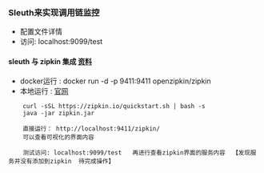 ### Sleuth来实现调用链监控
+ 配置文件详情
+ 访问: localhost:9099/test

#### sleuth 与 zipkin 集成  [资料](http://www.itmuch.com/spring-cloud/finchley-25/)
+ docker运行 : docker run -d -p 9411:9411 openzipkin/zipkin
+ 本地运行 : [官网](https://zipkin.io/pages/quickstart.html)
```text
    curl -sSL https://zipkin.io/quickstart.sh | bash -s
    java -jar zipkin.jar
    
    直接运行： http://localhost:9411/zipkin/
    可以查看可视化的界面内容
    
    测试访问: localhost:9099/test   再进行查看zipkin界面的服务内容  【发现服务并没有添加到zipkin  待完成操作】
```
